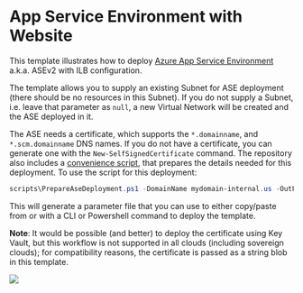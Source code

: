 # App Service Environment with Website

This template illustrates how to deploy [Azure App Service Environment](https://docs.microsoft.com/en-us/azure/app-service/environment/intro) a.k.a. ASEv2 with ILB configuration.

The template allows you to supply an existing Subnet for ASE deployment (there should be no resources in this Subnet). If you do not supply a Subnet, i.e. leave that parameter as `null`, a new Virtual Network will be created and the ASE deployed in it.

The ASE needs a certificate, which supports the `*.domainname`, and `*.scm.domainname` DNS names. If you do not have a certificate, you can generate one with the `New-SelfSignedCertificate` command. The repository also includes a [convenience script](../scripts/PrepareAseDeployment.ps1), that prepares the details needed for this deployment. To use the script for this deployment:

```powershell
scripts\PrepareAseDeployment.ps1 -DomainName mydomain-internal.us -OutFile C:\temp\myase.parameters.json
```

This will generate a parameter file that you can use to either copy/paste from or with a CLI or Powershell command to deploy the template.

**Note**: It would be possible (and better) to deploy the certificate using Key Vault, but this workflow is not supported in all clouds (including sovereign clouds); for compatibility reasons, the certificate is passed as a string blob in this template.

<a href="https://transmogrify.azurewebsites.net/ase/azuredeploy.json" target="_blank">
    <img src="http://azuredeploy.net/deploybutton.png"/>
</a>
